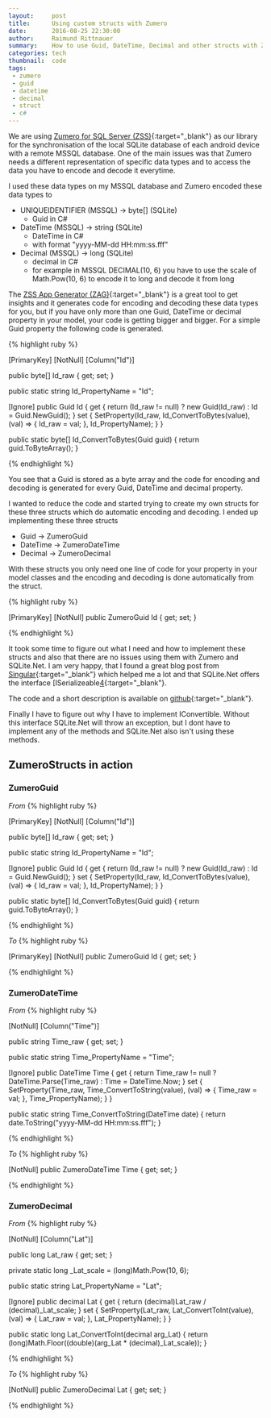 ```yaml
---
layout:     post
title:      Using custom structs with Zumero
date:       2016-08-25 22:30:00
author:     Raimund Rittnauer
summary:    How to use Guid, DateTime, Decimal and other structs with Zumero
categories: tech
thumbnail:  code
tags:
 - zumero
 - guid
 - datetime
 - decimal
 - struct
 - c#
---
```


We are using [Zumero for SQL Server (ZSS)][1]{:target="_blank"} as our library for the synchronisation of the local SQLite database of each android device with a remote MSSQL database.
One of the main issues was that Zumero needs a different representation of specific data types and to access the data you have to encode and decode it everytime.

I used these data types on my MSSQL database and Zumero encoded these data types to

* UNIQUEIDENTIFIER (MSSQL) -> byte[] (SQLite)
  * Guid in C#
* DateTime (MSSQL) -> string (SQLite)
  * DateTime in C#
  * with format "yyyy-MM-dd HH:mm:ss.fff"
* Decimal (MSSQL) -> long (SQLite)
  * decimal in C#
  * for example in MSSQL DECIMAL(10, 6) you have to use the scale of Math.Pow(10, 6) to encode it to long and decode it from long

The [ZSS App Generator (ZAG)][2]{:target="_blank"} is a great tool to get insights and it generates code for encoding and decoding these data types for you, but if you have only more than one Guid, DateTime or decimal property in your model, your code is getting bigger and bigger. For a simple Guid property the following code is generated.

{% highlight ruby %}

[PrimaryKey]
[NotNull]
[Column("Id")]

public byte[] Id_raw { get; set; }

public static string Id_PropertyName = "Id";

[Ignore]
public Guid Id
{ 
  get { return (Id_raw != null) ? new Guid(Id_raw) : Id = Guid.NewGuid(); } 
  set { SetProperty(Id_raw, Id_ConvertToBytes(value), (val) => { Id_raw = val; }, Id_PropertyName); }
}

public static byte[] Id_ConvertToBytes(Guid guid)
{
  return guid.ToByteArray();
}

{% endhighlight %}

You see that a Guid is stored as a byte array and the code for encoding and decoding is generated for every Guid, DateTime and decimal property.

I wanted to reduce the code and started trying to create my own structs for these three structs which do automatic encoding and decoding.
I ended up implementing these three structs

* Guid -> ZumeroGuid
* DateTime -> ZumeroDateTime
* Decimal -> ZumeroDecimal

With these structs you only need one line of code for your property in your model classes and the encoding and decoding is done automatically from the struct.

{% highlight ruby %}

[PrimaryKey]
[NotNull]
public ZumeroGuid Id { get; set; }

{% endhighlight %}

It took some time to figure out what I need and how to implement these structs and also that there are no issues using them with Zumero and SQLite.Net.
I am very happy, that I found a great blog post from [Singular][3]{:target="_blank"} which helped me a lot and that SQLite.Net offers the interface [ISerializeable[4]{:target="_blank"}.

The code and a short description is available on [github][5]{:target="_blank"}.

Finally I have to figure out why I have to implement IConvertible. Without this interface SQLite.Net will throw an exception, but I dont have to implement any of the methods and
SQLite.Net also isn't using these methods.

## ZumeroStructs in action

### ZumeroGuid

_From_
{% highlight ruby %}

[PrimaryKey]
[NotNull]
[Column("Id")]

public byte[] Id_raw { get; set; }

public static string Id_PropertyName = "Id";

[Ignore]
public Guid Id
{ 
  get { return (Id_raw != null) ? new Guid(Id_raw) : Id = Guid.NewGuid(); } 
  set { SetProperty(Id_raw, Id_ConvertToBytes(value), (val) => { Id_raw = val; }, Id_PropertyName); }
}

public static byte[] Id_ConvertToBytes(Guid guid)
{
  return guid.ToByteArray();
}

{% endhighlight %}

_To_
{% highlight ruby %}

[PrimaryKey]
[NotNull]
public ZumeroGuid Id { get; set; }

{% endhighlight %}

### ZumeroDateTime
_From_
{% highlight ruby %}

[NotNull]
[Column("Time")]

public string Time_raw { get; set; }

public static string Time_PropertyName = "Time";

[Ignore]
public DateTime Time
{
  get { return Time_raw != null ? DateTime.Parse(Time_raw) : Time = DateTime.Now; }
  set { SetProperty(Time_raw, Time_ConvertToString(value), (val) => { Time_raw = val; }, Time_PropertyName); }
}

public static string Time_ConvertToString(DateTime date)
{
  return date.ToString("yyyy-MM-dd HH:mm:ss.fff");
}

{% endhighlight %}

_To_
{% highlight ruby %}

[NotNull]
public ZumeroDateTime Time { get; set; }

{% endhighlight %}

### ZumeroDecimal
_From_
{% highlight ruby %}

[NotNull]
[Column("Lat")]

public long Lat_raw { get; set; }

private static long _Lat_scale = (long)Math.Pow(10, 6);

public static string Lat_PropertyName = "Lat";

[Ignore]
public decimal Lat
{ 
  get { return (decimal)Lat_raw / (decimal)_Lat_scale; }
  set { SetProperty(Lat_raw, Lat_ConvertToInt(value), (val) => { Lat_raw = val; }, Lat_PropertyName); }
}

public static long Lat_ConvertToInt(decimal arg_Lat)
{
  return (long)Math.Floor((double)(arg_Lat * (decimal)_Lat_scale));
}

{% endhighlight %}

_To_
{% highlight ruby %}

[NotNull]
public ZumeroDecimal Lat { get; set; }

{% endhighlight %}

[1]: http://zumero.com/
[2]: http://zumero.com/dev-center/zss/
[3]: http://www.singular.co.nz/2007/12/shortguid-a-shorter-and-url-friendly-guid-in-c-sharp/
[4]: https://github.com/oysteinkrog/SQLite.Net-PCL/blob/master/src/SQLite.Net/ISerializable.cs
[5]: https://github.com/raaaimund/ZumeroHelper